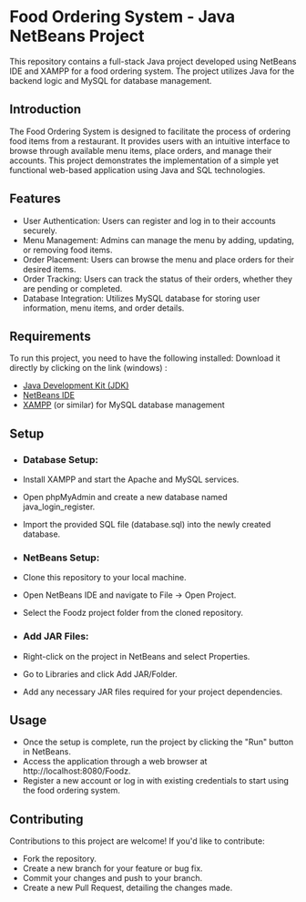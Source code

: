 # Food Ordering System - Java NetBeans Project
This repository contains a full-stack Java project developed using NetBeans IDE and XAMPP for a food ordering system. 
The project utilizes Java for the backend logic and MySQL for database management.
## Introduction
The Food Ordering System is designed to facilitate the process of ordering food items from a restaurant. It provides users with an intuitive interface to browse through available menu items, place orders, and manage their accounts. This project demonstrates the implementation of a simple yet functional web-based application using Java and SQL technologies.
## Features
- User Authentication: Users can register and log in to their accounts securely.
- Menu Management: Admins can manage the menu by adding, updating, or removing food items.
- Order Placement: Users can browse the menu and place orders for their desired items.
- Order Tracking: Users can track the status of their orders, whether they are pending or completed.
- Database Integration: Utilizes MySQL database for storing user information, menu items, and order details.
## Requirements
To run this project, you need to have the following installed:
Download it directly by clicking on the link (windows) :

- [Java Development Kit (JDK)](https://download.oracle.com/java/22/latest/jdk-22_windows-x64_bin.exe)
- [NetBeans IDE](https://dlcdn.apache.org/netbeans/netbeans-installers/21/Apache-NetBeans-21-bin-windows-x64.exe)
- [XAMPP](https://sourceforge.net/projects/xampp/files/XAMPP%20Windows/8.2.12/xampp-windows-x64-8.2.12-0-VS16-installer.exe) (or similar) for MySQL database management
## Setup
- ### Database Setup:

- Install XAMPP and start the Apache and MySQL services.
- Open phpMyAdmin and create a new database named java_login_register.
- Import the provided SQL file (database.sql) into the newly created database.
- ### NetBeans Setup:
  
- Clone this repository to your local machine.
- Open NetBeans IDE and navigate to File -> Open Project.
- Select the Foodz project folder from the cloned repository.
- ### Add JAR Files:

- Right-click on the project in NetBeans and select Properties.
- Go to Libraries and click Add JAR/Folder.
- Add any necessary JAR files required for your project dependencies.
## Usage

- Once the setup is complete, run the project by clicking the "Run" button in NetBeans.
- Access the application through a web browser at http://localhost:8080/Foodz.
- Register a new account or log in with existing credentials to start using the food ordering system.
## Contributing
Contributions to this project are welcome! If you'd like to contribute:

- Fork the repository.
- Create a new branch for your feature or bug fix.
- Commit your changes and push to your branch.
- Create a new Pull Request, detailing the changes made.
  
